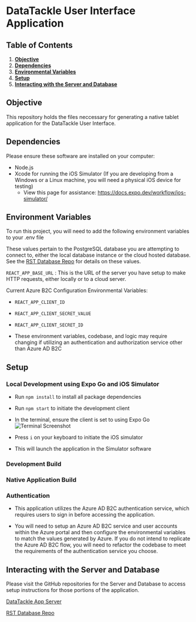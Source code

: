 # DataTackle User Interface Application

## Table of Contents

1.  **[Objective](#objective)**
2.  **[Dependencies](#dependencies)**
3.  **[Environmental Variables](#environment-variables)**
4.  **[Setup](#setup)**
5.  **[Interacting with the Server and Database](#interacting-with-the-server-and-database)**

## Objective
This repository holds the files neccessary for generating a native tablet application for the DataTackle User Interface.

## Dependencies

Please ensure these software are installed on your computer:

- Node.js
- Xcode for running the iOS Simulator (If you are developing from a Windows or a Linux machine, you will need a physical iOS device for testing)
	- View this page for assistance: https://docs.expo.dev/workflow/ios-simulator/

## Environment Variables

To run this project, you will need to add the following environment variables to your .env file

These values pertain to the PostgreSQL database you are attempting to connect to, either the local database instance or the cloud hosted database. See the [RST Database Repo](https://github.com/SRJPE/rst-database) for details on these values.

`REACT_APP_BASE_URL`  : This is the URL of the server you have setup to make HTTP requests, either locally or to a cloud server.

Current Azure B2C Configuration Environmental Variables:
- `REACT_APP_CLIENT_ID`

- `REACT_APP_CLIENT_SECRET_VALUE`

- `REACT_APP_CLIENT_SECRET_ID`

- These environment variables, codebase, and logic may require changing if utilizing an authentication and authorization service other than Azure AD B2C

## Setup

### Local Development using Expo Go and iOS Simulator
- Run `npm install` to install all package dependencies
- Run `npm start` to initiate the development client
- In the terminal, ensure the client is set to using Expo Go
![Terminal Screenshot](https://rstmarkdownimages.blob.core.windows.net/markdown-images/Screenshot%202024-07-03%20at%209.08.16%20AM.png)

- Press `i` on your keyboard to initiate the iOS simulator
- This will launch the application in the Simulator software

### Development Build

### Native Application Build

### Authentication
- This application utilizes the Azure AD B2C authentication service, which requires users to sign in before accessing the application.

- You will need to setup an Azure AD B2C service and user accounts within the Azure portal and then configure the environmental variables to match the values generated by Azure. If you do not intend to replicate the Azure AD B2C flow, you will need to refactor the codebase to meet the requirements of the authentication service you choose.

## Interacting with the Server and Database
Please visit the GitHub repositories for the Server and Database to access setup instructions for those portions of the application.

[DataTackle App Server](https://github.com/SRJPE/jpe-app-server)

[RST Database Repo](https://github.com/SRJPE/rst-database)
